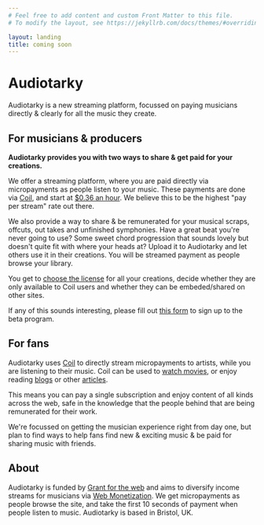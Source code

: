 ```yaml
---
# Feel free to add content and custom Front Matter to this file.
# To modify the layout, see https://jekyllrb.com/docs/themes/#overriding-theme-defaults

layout: landing
title: coming soon
---
```


# Audiotarky

Audiotarky is a new streaming platform, focussed on paying musicians directly & clearly for all the music they create.

## For musicians & producers

**Audiotarky provides you with two ways to share & get paid for your creations.**

We offer a streaming platform, where you are paid directly via micropayments as people listen to your music. These payments are done via [Coil][], and start at [$0.36 an hour](https://help.coil.com/accounts/membership-accounts#how-much-do-you-pay-out-to-creators). We believe this to be the highest "pay per stream" rate out there.

We also provide a way to share & be remunerated for your musical scraps, offcuts, out takes and unfinished symphonies. Have a great beat you're never going to use? Some sweet chord progression that sounds lovely but doesn't quite fit with where your heads at? Upload it to Audiotarky and let others use it in their creations. You will be streamed payment as people browse your library.

You get to [choose the license](https://creativecommons.org/choose/) for all your creations, decide whether they are only available to Coil users and whether they can be embeded/shared on other sites.

If any of this sounds interesting, please fill out [this form](https://forms.gle/7irCZKrSUaZjRnZk7) to sign up to the beta program.

## For fans

Audiotarky uses [Coil][] to directly stream micropayments to artists, while you are listening to their music. Coil can be used to [watch movies](https://cinnamon.video/), or enjoy reading [blogs](https://coil.com/blogs) or other [articles](https://www.coinspeaker.com/conde-nast-xrp-coil-monetization/).

This means you can pay a single subscription and enjoy content of all kinds across the web, safe in the knowledge that the people behind that are being remunerated for their work.

We're focussed on getting the musician experience right from day one, but plan to find ways to help fans find new & exciting music & be paid for sharing music with friends.

## About

Audiotarky is funded by [Grant for the web](https://www.grantfortheweb.org) and aims to diversify income streams for musicians via [Web Monetization](https://webmonetization.org/). We get micropayments as people browse the site, and take the first 10 seconds of payment when people listen to music. Audiotarky is based in Bristol, UK.

[Coil]: https://coil.com/